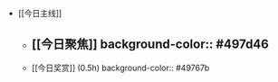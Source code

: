 - [[今日主线]]
	- [[今日聚焦]]
	  background-color:: #497d46
		-
	- [[今日奖赏]] (0.5h)
	  background-color:: #49767b